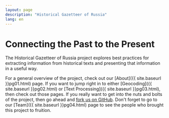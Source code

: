 ```yaml
---
layout: page
description: "Historical Gazetteer of Russia"
lang: en
---
```


Connecting the Past to the Present
==================================
The Historical Gazetteer of Russia project explores best practices for extracting information from historical texts and presenting that information in a useful way.  
  
For a general overview of the project, check out our [About]({{ site.baseurl }}pg01.html) page. If you want to jump right in to either [Geocoding]({{ site.baseurl }}pg02.html) or [Text Processing]({{ site.baseurl }}pg03.html), then check out those pages. If you really want to get into the nuts and bolts of the project, then go ahead and [fork us on GitHub](https://github.com/jaguillette/fungHGR). Don't forget to go to our [Team]({{ site.baseurl }}pg04.html) page to see the people who brought this project to fruition.

<!--
{% for post in paginator.posts %}
<div class="post-preview">
    <a href="{{ post.url | prepend: site.baseurl }}">
        <h2 class="post-title">            {{ post.title }}
        </h2>
        {% if post.subtitle %}
        <h3 class="post-subtitle">
            {{ post.subtitle }}
        </h3>
        {% endif %}
    </a>
    <p class="post-meta">Posted by {% if post.author %}{{ post.author }}{% else %}{{ site.title }}{% endif %} on {{ post.date | date: "%B %-d, %Y" }}</p>
</div>
<hr>
{% endfor %}
-->
<!-- Pager -->
<!--
{% if paginator.total_pages > 1 %}
<ul class="pager">
    {% if paginator.previous_page %}
    <li class="previous">
        <a href="{{ paginator.previous_page_path | prepend: site.baseurl | replace: '//', '/' }}">&larr; Newer Posts</a>
    </li>
    {% endif %}
    {% if paginator.next_page %}
    <li class="next">
        <a href="{{ paginator.next_page_path | prepend: site.baseurl | replace: '//', '/' }}">Older Posts &rarr;</a>
    </li>
    {% endif %}
</ul>
{% endif %}
-->

